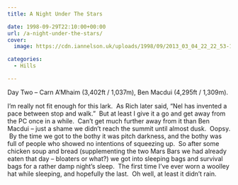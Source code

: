 ```yaml
---
title: A Night Under The Stars

date: 1998-09-29T22:10:00+00:00
url: /a-night-under-the-stars/
cover: 
  image: https://cdn.iannelson.uk/uploads/1998/09/2013_03_04_22_22_53-1.jpg

categories:
  - Hills

---
```

Day Two &#8211; Carn A’Mhaim (3,402ft / 1,037m), Ben Macdui (4,295ft / 1,309m).

I’m really not fit enough for this lark.  As Rich later said, &#8220;Nel has invented a pace between stop and walk.&#8221;  But at least I give it a go and get away from the PC once in a while.  Can’t get much further away from it than Ben Macdui &#8211; just a shame we didn’t reach the summit until almost dusk.  Oopsy.  By the time we got to the bothy it was pitch darkness, and the bothy was full of people who showed no intentions of squeezing up.  So after some chicken soup and bread (supplementing the two Mars Bars we had already eaten that day &#8211; bloaters or what?) we got into sleeping bags and survival bags for a rather damp night’s sleep.  The first time I’ve ever worn a woolley hat while sleeping, and hopefully the last.  Oh well, at least it didn’t rain.<figure class="kg-card kg-image-card">

<img decoding="async" src="https://cdn.iannelson.uk/uploads/2023/08/2013_03_04_22_22_53.jpg" class="kg-image" alt loading="lazy" /> </figure> <figure class="kg-card kg-image-card"><img decoding="async" src="https://cdn.iannelson.uk/uploads/2023/08/2013_03_04_22_22_56.jpg" class="kg-image" alt loading="lazy" /></figure> <figure class="kg-card kg-image-card"><img decoding="async" src="https://cdn.iannelson.uk/uploads/2023/08/2013_03_04_22_22_58.jpg" class="kg-image" alt loading="lazy" /></figure> <figure class="kg-card kg-image-card"><img decoding="async" src="https://cdn.iannelson.uk/uploads/2023/08/2013_03_04_22_23_00.jpg" class="kg-image" alt loading="lazy" /></figure>